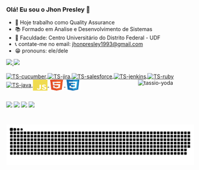 ### Olá! Eu sou o Jhon Presley 👋

- 🔭 Hoje trabalho como Quality Assurance
- 📚 Formado em Analise e Desenvolvimento de Sistemas
- 🏫 Faculdade: Centro Universitário do Distrito Federal - UDF
- 📞 contate-me no email: jhonpresley1993@gmail.com
- 😁 pronouns: ele/dele


<div>
  <a href="https://github.com/jhonpresley">
  <img height="170em" src="https://github-readme-stats.vercel.app/api?username=jhonpresley&show_icons=true&theme=dark&include_all_commits=true&count_private=true"/>
  <img height="170em" src="https://github-readme-stats.vercel.app/api/top-langs/?username=jhonpresley&layout=compact&langs_count=7&theme=dark"/>
</div>
  
<div style="display: inline_block"><br>
  <img align="center" alt="TS-cucumber" height="60" width="100" src="https://cdn.jsdelivr.net/gh/devicons/devicon/icons/cucumber/cucumber-plain-wordmark.svg" />
  <img align="center" alt="TS-jira" height="60" width="100" src="https://cdn.jsdelivr.net/gh/devicons/devicon/icons/jira/jira-original-wordmark.svg" />
  <img align="center" alt="TS-salesforce" height="60" width="40" src="https://cdn.jsdelivr.net/gh/devicons/devicon/icons/salesforce/salesforce-original.svg" />
  <img align="center" alt="TS-jenkins" height="60" width="40" src="https://cdn.jsdelivr.net/gh/devicons/devicon/icons/jenkins/jenkins-original.svg" />
  <img  align="center" alt="TS-ruby" height="60" width="40" src="https://cdn.jsdelivr.net/gh/devicons/devicon/icons/ruby/ruby-plain-wordmark.svg" />
  <img align="center" alt="TS-java" height="60" width="40" src="https://cdn.jsdelivr.net/gh/devicons/devicon/icons/java/java-original-wordmark.svg" />
  <img align="center" alt="TS-Js" height="30" width="40" src="https://raw.githubusercontent.com/devicons/devicon/master/icons/javascript/javascript-plain.svg">
  <img align="center" alt="TS-HTML" height="30" width="40" src="https://raw.githubusercontent.com/devicons/devicon/master/icons/html5/html5-original.svg">
  <img align="center" alt="TS-CSS" height="30" width="40" src="https://raw.githubusercontent.com/devicons/devicon/master/icons/css3/css3-original.svg">
  <img align="right" alt="tassio-yoda" height="120" width="150" src="https://media0.giphy.com/media/VTtANKl0beDFQRLDTh/giphy.gif?cid=ecf05e47n9upddq0gzr2kl73lsmwmcr36uj0i0vg16pqt11e&rid=giphy.gif&ct=g">
  
 </div>
  
##
  
<div> 
  <a href="https://instagram.com/jhon_presley" target="_blank"><img src="https://img.shields.io/badge/-Instagram-%23E4405F?style=for-the-badge&logo=instagram&logoColor=white" target="_blank"></a>
 <a href="https://discord.gg/jhonpresley" target="_blank"><img src="https://img.shields.io/badge/Discord-7289DA?style=for-the-badge&logo=discord&logoColor=white" target="_blank"></a> 
  <a href = "mailto:jhon.presley1993@gmail.com"><img src="https://img.shields.io/badge/-Gmail-%23333?style=for-the-badge&logo=gmail&logoColor=white" target="_blank"></a>
  <a href="https://www.linkedin.com/in/jhon-presley/" target="_blank"><img src="https://img.shields.io/badge/-LinkedIn-%230077B5?style=for-the-badge&logo=linkedin&logoColor=white" target="_blank"></a> 
 </div>
  
  ![Snake animation](https://github.com/jhonpresley/jhonpresley/blob/output/github-contribution-grid-snake.svg)
  

 

